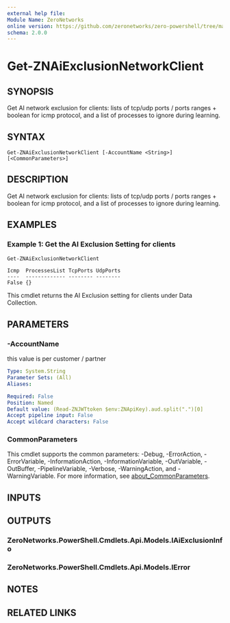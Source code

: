 ```yaml
---
external help file:
Module Name: ZeroNetworks
online version: https://github.com/zeronetworks/zero-powershell/tree/master/src/help/zeronetworks/get-znaiexclusionnetworkclient
schema: 2.0.0
---
```


# Get-ZNAiExclusionNetworkClient

## SYNOPSIS
Get AI network exclusion for clients: lists of tcp/udp ports / ports ranges + boolean for icmp protocol, and a list of processes to ignore during learning.

## SYNTAX

```
Get-ZNAiExclusionNetworkClient [-AccountName <String>] [<CommonParameters>]
```

## DESCRIPTION
Get AI network exclusion for clients: lists of tcp/udp ports / ports ranges + boolean for icmp protocol, and a list of processes to ignore during learning.

## EXAMPLES

### Example 1: Get the AI Exclusion Setting for clients
```powershell
Get-ZNAiExclusionNetworkClient
```

```output
Icmp  ProcessesList TcpPorts UdpPorts
----  ------------- -------- --------
False {}                     
```

This cmdlet returns the AI Exclusion setting for clients under Data Collection.

## PARAMETERS

### -AccountName
this value is per customer / partner

```yaml
Type: System.String
Parameter Sets: (All)
Aliases:

Required: False
Position: Named
Default value: (Read-ZNJWTtoken $env:ZNApiKey).aud.split(".")[0]
Accept pipeline input: False
Accept wildcard characters: False
```

### CommonParameters
This cmdlet supports the common parameters: -Debug, -ErrorAction, -ErrorVariable, -InformationAction, -InformationVariable, -OutVariable, -OutBuffer, -PipelineVariable, -Verbose, -WarningAction, and -WarningVariable. For more information, see [about_CommonParameters](http://go.microsoft.com/fwlink/?LinkID=113216).

## INPUTS

## OUTPUTS

### ZeroNetworks.PowerShell.Cmdlets.Api.Models.IAiExclusionInfo

### ZeroNetworks.PowerShell.Cmdlets.Api.Models.IError

## NOTES

## RELATED LINKS

